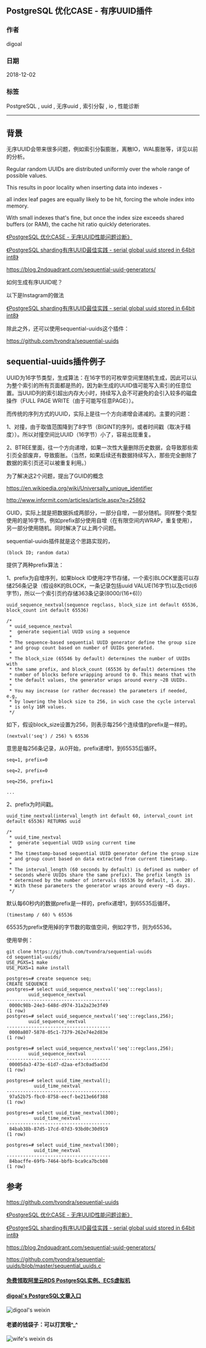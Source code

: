 ## PostgreSQL 优化CASE - 有序UUID插件   
                                                                                        
### 作者                                                                                                                                     
digoal                                                                                   
                                                                                          
### 日期                                                                                     
2018-12-02                                                                                    
                                                                                      
### 标签                                                                                   
PostgreSQL , uuid , 无序uuid , 索引分裂 , io , 性能诊断         
                                                                                        
----                                                                                  
                                                                                           
## 背景          
无序UUID会带来很多问题，例如索引分裂膨胀，离散IO，WAL膨胀等，详见以前的分析。  
  
Regular random UUIDs are distributed uniformly over the whole range of possible values.   
  
This results in poor locality when inserting data into indexes -   
  
all index leaf pages are equally likely to be hit, forcing the whole index into memory.   
  
With small indexes that's fine, but once the index size exceeds shared buffers (or RAM), the cache hit ratio quickly deteriorates.  
  
[《PostgreSQL 优化CASE - 无序UUID性能问题诊断》](../201210/20121024_01.md)    
  
[《PostgreSQL sharding有序UUID最佳实践 - serial global uuid stored in 64bit int8》](../201301/20130122_01.md)    
  
https://blog.2ndquadrant.com/sequential-uuid-generators/  
  
如何生成有序UUID呢？  
  
以下是Instagram的做法  
  
[《PostgreSQL sharding有序UUID最佳实践 - serial global uuid stored in 64bit int8》](../201301/20130122_01.md)    
  
除此之外，还可以使用sequential-uuids这个插件：  
  
https://github.com/tvondra/sequential-uuids  
  
## sequential-uuids插件例子  
UUID为16字节类型，生成算法：在16字节的可枚举空间里随机生成，因此可以认为整个索引的所有页面都是热的，因为新生成的UUID值可能写入索引的任意位置。当UUID列的索引超出内存大小时，持续写入会不可避免的会引入较多的磁盘操作（FULL PAGE WRITE（由于可能写任意PAGE））。  
  
而传统的序列方式的UUID，实际上是往一个方向递增会递减的。主要的问题：  
  
1、对撞，由于取值范围降到了8字节（BIGINT的序列，或者时间戳（取决于精度））。所以对撞空间比UUID（16字节）小了，容易出现重复。  
  
2、BTREE里面，往一个方向递增，如果一次性大量删除历史数据，会导致那些索引页全部废弃，导致膨胀。（当然，如果后续还有数据持续写入，那些完全删除了数据的索引页还可以被重复利用。）  
  
为了解决这2个问题，提出了GUID的概念  
  
https://en.wikipedia.org/wiki/Universally_unique_identifier  
  
http://www.informit.com/articles/article.aspx?p=25862  
  
GUID，实际上就是把数据拆成两部分，一部分自增，一部分随机。同样整个类型使用的是16字节。例如prefix部分使用自增（在有限空间内WRAP，重复使用），另一部分使用随机。同时解决了以上两个问题。  
  
sequential-uuids插件就是这个思路实现的，  
  
  
```  
(block ID; random data)  
```  
  
提供了两种prefix算法：  
  
1、prefix为自增序列，如果block ID使用2字节存储，一个索引BLOCK里面可以存储256条记录（假设8K的BLOCK，一条记录包括uuid VALUE(16字节)以及ctid(6字节)，所以一个索引页约存储363条记录(8000/(16+6))）  
  
  
```  
uuid_sequence_nextval(sequence regclass, block_size int default 65536, block_count int default 65536)  
```  
  
```  
/*  
 * uuid_sequence_nextval  
 *	generate sequential UUID using a sequence  
 *  
 * The sequence-based sequential UUID generator define the group size  
 * and group count based on number of UUIDs generated.  
 *  
 * The block_size (65546 by default) determines the number of UUIDs with  
 * the same prefix, and block_count (65536 by default) determines the  
 * number of blocks before wrapping around to 0. This means that with  
 * the default values, the generator wraps around every ~2B UUIDs.  
 *  
 * You may increase (or rather decrease) the parameters if needed, e.g,  
 * by lowering the block size to 256, in wich case the cycle interval  
 * is only 16M values.  
 */  
```  
  
如下，假设block_size设置为256，则表示每256个连续值的prefix是一样的。  
  
```  
(nextval('seq') / 256) % 65536  
```  
  
意思是每256条记录，从0开始，prefix递增1，到65535后循环。  
  
```  
seq=1, prefix=0  
  
seq=2, prefix=0  
  
seq=256, prefix=1  
  
...  
```  
  
2、prefix为时间戳。  
  
```  
uuid_time_nextval(interval_length int default 60, interval_count int default 65536) RETURNS uuid  
```  
  
```  
/*  
 * uuid_time_nextval  
 *	generate sequential UUID using current time  
 *  
 * The timestamp-based sequential UUID generator define the group size  
 * and group count based on data extracted from current timestamp.  
 *  
 * The interval_length (60 seconds by default) is defined as number of  
 * seconds where UUIDs share the same prefix). The prefix length is  
 * determined by the number of intervals (65536 by default, i.e. 2B).  
 * With these parameters the generator wraps around every ~45 days.  
 */  
```  
  
默认每60秒内的数据prefix是一样的，prefix递增1，到65535后循环。  
  
```  
(timestamp / 60) % 65536  
```  
  
65535为prefix使用掉的字节数的取值空间，例如2字节，则为65536。    
  
使用举例：  
  
```  
git clone https://github.com/tvondra/sequential-uuids  
cd sequential-uuids/  
USE_PGXS=1 make  
USE_PGXS=1 make install  
```  
  
```  
postgres=# create sequence seq;  
CREATE SEQUENCE  
postgres=# select uuid_sequence_nextval('seq'::regclass);  
        uuid_sequence_nextval           
--------------------------------------  
 0000c98b-24e3-648d-d974-31a2a23e3f49  
(1 row)  
postgres=# select uuid_sequence_nextval('seq'::regclass,256);  
        uuid_sequence_nextval           
--------------------------------------  
 0000a807-5878-05c1-7379-262e74e2d83e  
(1 row)  
  
postgres=# select uuid_sequence_nextval('seq'::regclass,256);  
        uuid_sequence_nextval           
--------------------------------------  
 00005da3-473e-61d7-d2aa-ef3c0ad5ad3d  
(1 row)  
  
postgres=# select uuid_time_nextval();  
          uuid_time_nextval             
--------------------------------------  
 97a52b75-fbc0-8758-eecf-be213e66f388  
(1 row)  
  
postgres=# select uuid_time_nextval(300);  
          uuid_time_nextval             
--------------------------------------  
 84bab38b-87d5-17cd-07d3-93bd0c30d919  
(1 row)  
  
postgres=# select uuid_time_nextval(300);  
          uuid_time_nextval             
--------------------------------------  
 84bacffe-69fb-7464-bbfb-bca9ca7bcb08  
(1 row)  
```  
  
## 参考  
https://github.com/tvondra/sequential-uuids  
  
[《PostgreSQL 优化CASE - 无序UUID性能问题诊断》](../201210/20121024_01.md)    
  
[《PostgreSQL sharding有序UUID最佳实践 - serial global uuid stored in 64bit int8》](../201301/20130122_01.md)    
  
https://blog.2ndquadrant.com/sequential-uuid-generators/  
    
https://github.com/tvondra/sequential-uuids/blob/master/sequential_uuids.c  
    
  
  
  
  
  
  
  
  
  
#### [免费领取阿里云RDS PostgreSQL实例、ECS虚拟机](https://free.aliyun.com/ "57258f76c37864c6e6d23383d05714ea")
  
  
#### [digoal's PostgreSQL文章入口](https://github.com/digoal/blog/blob/master/README.md "22709685feb7cab07d30f30387f0a9ae")
  
  
![digoal's weixin](../pic/digoal_weixin.jpg "f7ad92eeba24523fd47a6e1a0e691b59")
  
  
#### 老婆的钱袋子：可以打赏哦^_^  
![wife's weixin ds](../pic/wife_weixin_ds.jpg "acd5cce1a143ef1d6931b1956457bc9f")
  
